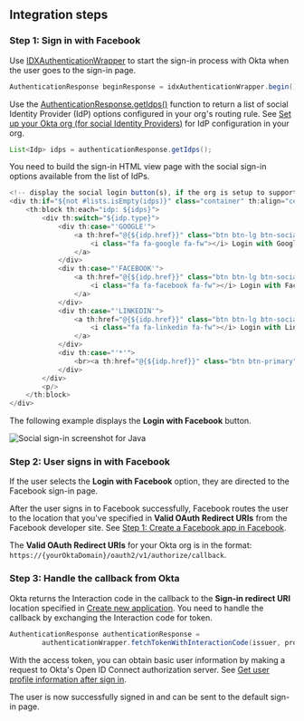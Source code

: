 ## Integration steps

### Step 1: Sign in with Facebook

Use [IDXAuthenticationWrapper](https://github.com/okta/okta-idx-java/blob/master/api/src/main/java/com/okta/idx/sdk/api/client/IDXAuthenticationWrapper.java) to start the sign-in process with Okta when the user goes to the sign-in page.

```java
AuthenticationResponse beginResponse = idxAuthenticationWrapper.begin()
```

Use the [AuthenticationResponse.getIdps()](https://github.com/okta/okta-idx-java/blob/master/api/src/main/java/com/okta/idx/sdk/api/response/AuthenticationResponse.java#L91) function to return a list of social Identity Provider (IdP) options configured in your org's routing rule. See [Set up your Okta org (for social Identity Providers)](/docs/guides/oie-embedded-common-org-setup/java/main/#set-up-your-okta-org-for-social-identity-providers) for IdP configuration in your org.

```java
List<Idp> idps = authenticationResponse.getIdps();
```

You need to build the sign-in HTML view page with the social sign-in options available from the list of IdPs.

```javascript
<!-- display the social login button(s), if the org is setup to support it -->
<div th:if="${not #lists.isEmpty(idps)}" class="container" th:align="center">
    <th:block th:each="idp: ${idps}">
        <div th:switch="${idp.type}">
            <div th:case="'GOOGLE'">
                <a th:href="@{${idp.href}}" class="btn btn-lg btn-social btn-google">
                    <i class="fa fa-google fa-fw"></i> Login with Google
                </a>
            </div>
            <div th:case="'FACEBOOK'">
                <a th:href="@{${idp.href}}" class="btn btn-lg btn-social btn-facebook" id="btn-facebook">
                    <i class="fa fa-facebook fa-fw"></i> Login with Facebook
                </a>
            </div>
            <div th:case="'LINKEDIN'">
                <a th:href="@{${idp.href}}" class="btn btn-lg btn-social btn-linkedin">
                    <i class="fa fa-linkedin fa-fw"></i> Login with LinkedIn
                </a>
            </div>
            <div th:case="'*'">
                <br><a th:href="@{${idp.href}}" class="btn btn-primary">Login with [[${idp.type}]]</a><br>
            </div>
        </div>
        <p/>
    </th:block>
</div>
```

The following example displays the **Login with Facebook** button.

<div class="common-image-format">

![Social sign-in screenshot for Java](/img/oie-embedded-sdk/oie-embedded-sdk-use-case-social-sign-in-link-java.png
 "Social sign-in screenshot for Java")

</div>

### Step 2: User signs in with Facebook

If the user selects the **Login with Facebook** option, they are directed to the Facebook sign-in page.

After the user signs in to Facebook successfully, Facebook routes the user to the location that you've specified in **Valid OAuth Redirect URIs** from the Facebook developer site. See [Step 1: Create a Facebook app in Facebook](/docs/guides/oie-embedded-common-org-setup/java/main/#step-1-create-a-facebook-app-in-facebook).

The **Valid OAuth Redirect URIs** for your Okta org is in the format: `https://{yourOktaDomain}/oauth2/v1/authorize/callback`.

### Step 3: Handle the callback from Okta

Okta returns the Interaction code in the callback to the **Sign-in redirect URI** location specified in [Create new application](/docs/guides/oie-embedded-common-org-setup/java/main/#step-4-create-new-application). You need to handle the callback by exchanging the Interaction code for token.

```java
AuthenticationResponse authenticationResponse =
        authenticationWrapper.fetchTokenWithInteractionCode(issuer, proceedContext, interactionCode);

```

With the access token, you can obtain basic user information by making a request to Okta's Open ID Connect authorization server. See [Get user profile information after sign in](/docs/guides/oie-embedded-sdk-alternate-flows/java/main/#getuserprofileinfo).

The user is now successfully signed in and can be sent to the default sign-in page.
